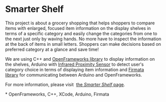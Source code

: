 Smarter Shelf
=============

This project is about a grocery shopping that helps shoppers to compare items with enlarged, focused item information on the display shelves in terms of a specific category and easily change the categories from one to the next just only by waving hands. No more have to inspect the information at the back of items in small letters. Shoppers can make decisions based on preferred category at a glance and save time!

We are using C++ and <a href="http://www.openframeworks.cc/">OpenFrameworks library</a> to display information on the shelves, Arduino with <a href="http://www.sparkfun.com/products/8958">Infrared Proximity Sensor</a> to detect user's category choice in terms of displaying item information and <a href="http://arduino.cc/en/Reference/Firmata">Firmata library</a> for communicating between Arduino and OpenFrameworks.

For more information, please visit  <a href="http://itp.nyu.edu/~jhl589/myblog/smartshelves">the <em>Smarter Shelf</em> page</a>.

\* OpenFrameworks, C++, XCode, Arduino, Firmata
